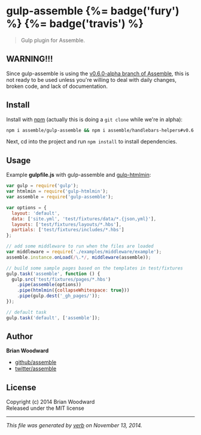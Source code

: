 # gulp-assemble {%= badge('fury') %} {%= badge('travis') %}

> Gulp plugin for Assemble.

## WARNING!!!

Since gulp-assemble is using the [v0.6.0-alpha branch of Assemble](https://github.com/assemble/assemble/tree/v0.6.0), this is not ready to be used unless you're willing to deal with daily changes, broken code, and lack of documentation.

## Install

Install with [npm](npmjs.org) (actually this is doing a `git clone` while we're in alpha):

```bash
npm i assemble/gulp-assemble && npm i assemble/handlebars-helpers#v0.6.0
```

Next, cd into the project and run `npm install` to install dependencies.

## Usage

Example **gulpfile.js** with gulp-assemble and [gulp-htmlmin](https://github.com/jonschlinkert/gulp-htmlmin):

```javascript
var gulp = require('gulp');
var htmlmin = require('gulp-htmlmin');
var assemble = require('gulp-assemble');

var options = {
  layout: 'default',
  data: ['site.yml', 'test/fixtures/data/*.{json,yml}'],
  layouts: ['test/fixtures/layouts/*.hbs'],
  partials: ['test/fixtures/includes/*.hbs']
};

// add some middleware to run when the files are loaded
var middleware = require('./examples/middleware/example');
assemble.instance.onLoad(/\.*/, middleware(assemble));

// build some sample pages based on the templates in test/fixtures
gulp.task('assemble', function () {
  gulp.src('test/fixtures/pages/*.hbs')
    .pipe(assemble(options))
    .pipe(htmlmin({collapseWhitespace: true}))
    .pipe(gulp.dest('_gh_pages/'));
});

// default task
gulp.task('default', ['assemble']);
```

## Author

**Brian Woodward**
 
+ [github/assemble](https://github.com/assemble)
+ [twitter/assemble](http://twitter.com/assemble) 

## License
Copyright (c) 2014 Brian Woodward  
Released under the MIT license

***

_This file was generated by [verb](https://github.com/assemble/verb) on November 13, 2014._